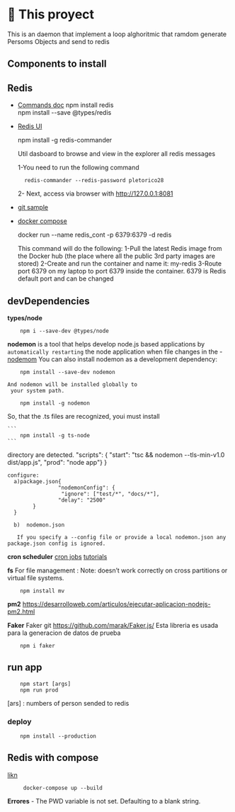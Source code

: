 
# 💎 This proyect 

 This is an daemon that implement a loop alghoritmic that ramdom generate Persoms Objects and send to redis

## Components to install

## Redis 
- [Commands doc](https://redis.io/commands)
    npm install redis                
    npm install --save @types/redis

- [Redis UI](https://www.npmjs.com/package/redis-commander)

    npm install -g redis-commander

    Util dasboard to browse and view in the explorer all redis messages
    
    1-You need to run the following command

        redis-commander --redis-password pletorico28

    2- Next, access via browser with http://127.0.0.1:8081

 - [git sample](https://github.com/redis/node-redis)

     
- [docker compose](https://kb.objectrocket.com/redis/run-redis-with-docker-compose-1055)

   docker run --name redis_cont -p 6379:6379 -d redis
        
    This command will do the following:
    1-Pull the latest Redis image from the Docker hub (the place where all the public 3rd party images are stored)
    2-Create and run the container and name it: my-redis
    3-Route port 6379 on my laptop to port 6379 inside the container. 6379 is Redis default port and can be changed


## devDependencies

 **types/node**
```
    npm i --save-dev @types/node
```

 **nodemon** is a tool that helps develop node.js based applications by `automatically restarting` the node application when file changes in the 
 -[nodemom](https://www.npmjs.com/package/nodemon)
    You can also install nodemon as a development dependency:
```
    npm install --save-dev nodemon 
 ```
    And nodemon will be installed globally to
     your system path.
```
    npm install -g nodemon 
 ```

 So, that the .ts files are recognized, youi must install
    
    ``` 
        npm install -g ts-node
    ```
 directory are detected.
    "scripts": {
               "start": "tsc && nodemon  --tls-min-v1.0   dist/app.js",
            "prod": "node app"}
        }

    configure: 
      a)package.json{
                    "nodemonConfig": {
                     "ignore": ["test/*", "docs/*"],
                    "delay": "2500"
            }
      }
          
      b)  nodemon.json

       If you specify a --config file or provide a local nodemon.json any package.json config is ignored.

**cron scheduler**
[cron jobs](https://crontab.guru/)
[tutorials](https://www.digitalocean.com/community/tutorials/nodejs-cron-jobs-by-examples)

**fs**  For file management : Note:  doesn’t work correctly on cross partitions or virtual file systems.
```
    npm install mv
```

 **pm2**
    https://desarrolloweb.com/articulos/ejecutar-aplicacion-nodejs-pm2.html

**Faker** Faker git https://github.com/marak/Faker.js/
    Esta libreria es usada para la generacion de datos de prueba 
    
```
    npm i faker 
```

## run app
```
    npm start [args]
    npm run prod
```
    
[ars] : numbers of person sended to redis
    
 
### deploy
```
    npm install --production
```

## Redis with compose 

[likn](https://kb.objectrocket.com/redis/run-redis-with-docker-compose-1055)
```
     docker-compose up --build
```

 **Errores**
    - The PWD variable is not set. Defaulting to a blank string.

 

